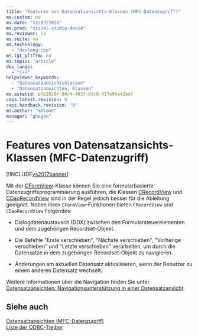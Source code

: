 ```yaml
---
title: "Features von Datensatzansichts-Klassen (MFC-Datenzugriff)"
ms.custom: na
ms.date: "12/03/2016"
ms.prod: "visual-studio-dev14"
ms.reviewer: na
ms.suite: na
ms.technology: 
  - "devlang-cpp"
ms.tgt_pltfrm: na
ms.topic: "article"
dev_langs: 
  - "C++"
helpviewer_keywords: 
  - "Datensatzansichtsklassen"
  - "Datensatzansichten, Klassen"
ms.assetid: e7b2820f-09c4-483f-83c0-317e8be42bdf
caps.latest.revision: 8
caps.handback.revision: "8"
ms.author: "mblome"
manager: "ghogen"
---
```

# Features von Datensatzansichts-Klassen (MFC-Datenzugriff)
[!INCLUDE[vs2017banner](../assembler/inline/includes/vs2017banner.md)]

Mit der [CFormView](../mfc/reference/cformview-class.md)\-Klasse können Sie eine formularbasierte Datenzugriffsprogrammierung ausführen, die Klassen [CRecordView](../mfc/reference/crecordview-class.md) und [CDaoRecordView](../mfc/reference/cdaorecordview-class.md) sind in der Regel jedoch besser für die Ableitung geeignet.  Neben ihren `CFormView`\-Funktionen bieten `CRecordView` und `CDaoRecordView` Folgendes:  
  
-   Dialogdatenaustausch \(DDX\) zwischen den Formularsteuerelementen und dem zugehörigen Recordset\-Objekt.  
  
-   Die Befehle "Erste verschieben", "Nächste verschieben", "Vorherige verschieben" und "Letzte verschieben" verarbeiten, um durch die Datensätze in dem zugehörigen Recordset\-Objekt zu navigieren.  
  
-   Änderungen am aktuellen Datensatz aktualisieren, wenn der Benutzer zu einem anderen Datensatz wechselt.  
  
 Weitere Informationen über die Navigation finden Sie unter [Datensatzansichten: Navigationsunterstützung in einer Datensatzansicht](../data/supporting-navigation-in-a-record-view-mfc-data-access.md).  
  
## Siehe auch  
 [Datensatzansichten \(MFC\-Datenzugriff\)](../data/record-views-mfc-data-access.md)   
 [Liste der ODBC\-Treiber](../data/odbc/odbc-driver-list.md)